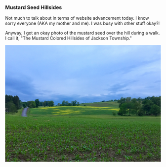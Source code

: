 ### Mustard Seed Hillsides

Not much to talk about in terms of website advancement today. I know sorry everyone (AKA my mother and me). I was busy with other stuff okay?!

Anyway, I got an okay photo of the mustard seed over the hill during a walk. I call it, "The Mustard Colored Hillsides of Jackson Township."

!["The Mustard Colored Hillsides of Jackson Township"](res/mustard_seed_on_hill.jpg "The Mustard Colored Hillsides of Jackson Township")
